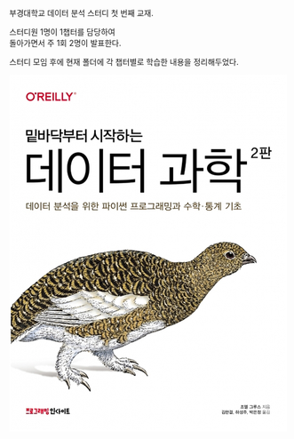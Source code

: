 부경대학교 데이터 분석 스터디 첫 번째 교재.

스터디원 1명이 1챕터를 담당하여  
돌아가면서 주 1회 2명이 발표한다.

스터디 모임 후에 현재 폴더에 각 챕터별로 학습한 내용을 정리해두었다.

![](images/2023-03-19-14-17-02.png)